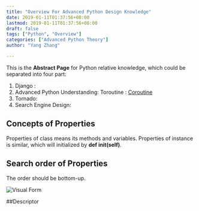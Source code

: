 ```yaml
---
title: "Overview For Advanced Python Design Knowledge"
date: 2019-01-11T01:37:56+08:00
lastmod: 2019-01-11T01:37:56+08:00
draft: false
tags: ["Python", "Overview"]
categories: ["Advanced Python Theory"]
author: "Yang Zhang"

---
```


This is the **Abstract Page** for Python relative knowledge, which could be separated into four part:

1. Django :
2. Advanced Python Understanding:
    Toroutine : [Coroutine](https://yangzhanghavefun.github.io/yzzhan/post/Coroutine/)
3. Tornado:
4. Search Engine Design:

## Concepts of Properties

Properties of class means its methods and variables. Properties of instance is similar, which will initialized by **def __init__(self)**. 

## Search order of Properties

The order should be bottom-up.

![Visual Form](/yzzhan/static/img/zRHzx.png)

##Descriptor